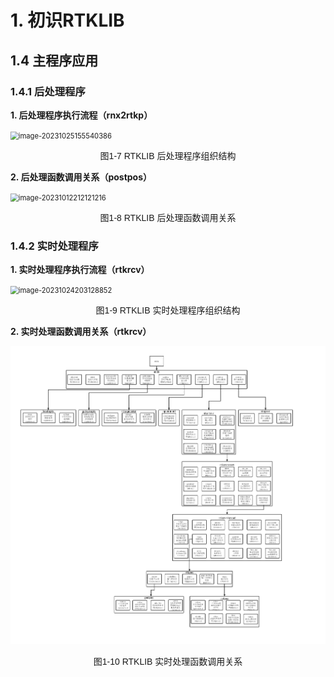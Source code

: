 # 1. 初识RTKLIB

## 1.4 主程序应用

### 1.4.1 后处理程序

**1. 后处理程序执行流程（rnx2rtkp）**

<img src="https://pic-bed-1316053657.cos.ap-nanjing.myqcloud.com/img/image-20231025155540386.png" alt="image-20231025155540386" style="zoom:80%;" />
<p style="text-align: center; font-family: 'Microsoft YaHei', SimSun, Arial, sans-serif; font-size: 14px;">图1-7 RTKLIB 后处理程序组织结构</p>

**2. 后处理函数调用关系（postpos）**

<img src="https://pic-bed-1316053657.cos.ap-nanjing.myqcloud.com/img/image-20231012212121216.png" alt="image-20231012212121216" style="zoom:80%;" />
<p style="text-align: center; font-family: 'Microsoft YaHei', SimSun, Arial, sans-serif; font-size: 14px;">图1-8 RTKLIB 后处理函数调用关系</p>

### 1.4.2 实时处理程序

**1. 实时处理程序执行流程（rtkrcv）**

<img src="https://pic-bed-1316053657.cos.ap-nanjing.myqcloud.com/img/image-20231024203128852.png" alt="image-20231024203128852" style="zoom:80%;" />
<p style="text-align: center; font-family: 'Microsoft YaHei', SimSun, Arial, sans-serif; font-size: 14px;">图1-9 RTKLIB 实时处理程序组织结构</p>

**2. 实时处理函数调用关系（rtkrcv）**

<img src="https://raw.githubusercontent.com/salmoshu/Winchell-ImgBed/main/img/20250707-220645.png" alt="image-20250707220645051" style="zoom:80%;" />
<p style="text-align: center; font-family: 'Microsoft YaHei', SimSun, Arial, sans-serif; font-size: 14px;">图1-10 RTKLIB 实时处理函数调用关系</p>
